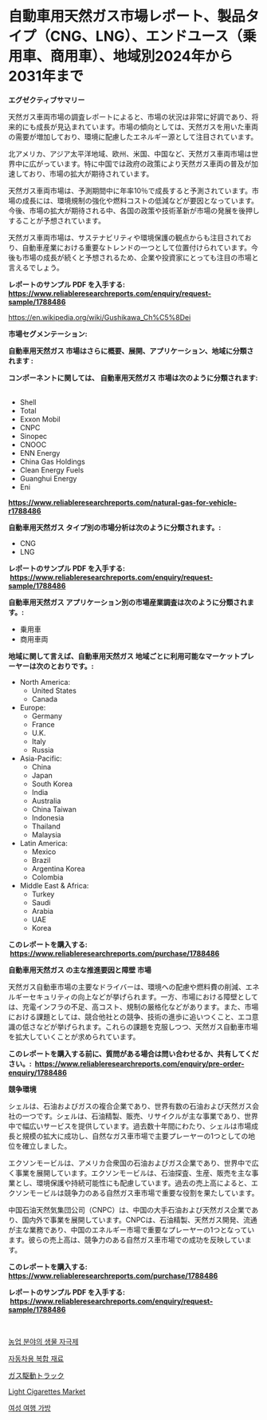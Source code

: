<p><h1>自動車用天然ガス市場レポート、製品タイプ（CNG、LNG）、エンドユース（乗用車、商用車）、地域別2024年から2031年まで</h1></p><p><strong>エグゼクティブサマリー</strong></p>
<p><p>天然ガス車両市場の調査レポートによると、市場の状況は非常に好調であり、将来的にも成長が見込まれています。市場の傾向としては、天然ガスを用いた車両の需要が増加しており、環境に配慮したエネルギー源として注目されています。</p><p>北アメリカ、アジア太平洋地域、欧州、米国、中国など、天然ガス車両市場は世界中に広がっています。特に中国では政府の政策により天然ガス車両の普及が加速しており、市場の拡大が期待されています。</p><p>天然ガス車両市場は、予測期間中に年率10％で成長すると予測されています。市場の成長には、環境規制の強化や燃料コストの低減などが要因となっています。今後、市場の拡大が期待される中、各国の政策や技術革新が市場の発展を後押しすることが予想されています。</p><p>天然ガス車両市場は、サステナビリティや環境保護の観点からも注目されており、自動車産業における重要なトレンドの一つとして位置付けられています。今後も市場の成長が続くと予想されるため、企業や投資家にとっても注目の市場と言えるでしょう。</p></p>
<p><strong>レポートのサンプル PDF を入手する: <a href="https://www.reliableresearchreports.com/enquiry/request-sample/1788486">https://www.reliableresearchreports.com/enquiry/request-sample/1788486</a></strong></p>
<p><a href="https://en.wikipedia.org/wiki/Gushikawa_Ch%C5%8Dei">https://en.wikipedia.org/wiki/Gushikawa_Ch%C5%8Dei</a></p>
<p><strong>市場セグメンテーション:</strong></p>
<p><strong> 自動車用天然ガス 市場はさらに概要、展開、アプリケーション、地域に分類されます :</strong></p>
<p><strong>コンポーネントに関しては、 自動車用天然ガス 市場は次のように分類されます: &nbsp;</strong></p>
<p><ul><li>Shell</li><li>Total</li><li>Exxon Mobil</li><li>CNPC</li><li>Sinopec</li><li>CNOOC</li><li>ENN Energy</li><li>China Gas Holdings</li><li>Clean Energy Fuels</li><li>Guanghui Energy</li><li>Eni</li></ul></p>
<p><strong><a href="https://www.reliableresearchreports.com/natural-gas-for-vehicle-r1788486">https://www.reliableresearchreports.com/natural-gas-for-vehicle-r1788486</a></strong></p>
<p><strong> 自動車用天然ガス タイプ別の市場分析は次のように分類されます。:</strong></p>
<p><ul><li>CNG</li><li>LNG</li></ul></p>
<p><strong>レポートのサンプル PDF を入手する: &nbsp;<a href="https://www.reliableresearchreports.com/enquiry/request-sample/1788486">https://www.reliableresearchreports.com/enquiry/request-sample/1788486</a></strong></p>
<p><strong> 自動車用天然ガス アプリケーション別の市場産業調査は次のように分類されます。:</strong></p>
<p><ul><li>乗用車</li><li>商用車両</li></ul></p>
<p><strong>地域に関して言えば、自動車用天然ガス 地域ごとに利用可能なマーケットプレーヤーは次のとおりです。:</strong></p>
<p><ul>
    <li>
        North America:
        <ul>
            <li>United States</li>
            <li>Canada</li>
        </ul>
    </li>
    <li>
        Europe:
        <ul>
            <li>Germany</li>
            <li>France</li>
            <li>U.K.</li>
            <li>Italy</li>
            <li>Russia</li>
        </ul>
    </li>
    <li>
        Asia-Pacific:
        <ul>
            <li>China</li>
            <li>Japan</li>
            <li>South Korea</li>
            <li>India</li>
            <li>Australia</li>
            <li>China Taiwan</li>
            <li>Indonesia</li>
            <li>Thailand</li>
            <li>Malaysia</li>
        </ul>
    </li>
    <li>
        Latin America:
        <ul>
            <li>Mexico</li>
            <li>Brazil</li>
            <li>Argentina Korea</li>
            <li>Colombia</li>
        </ul>
    </li>
    <li>
        Middle East & Africa:
        <ul>
            <li>Turkey</li>
            <li>Saudi</li>
            <li>Arabia</li>
            <li>UAE</li>
            <li>Korea</li>
        </ul>
    </li>
    </ul></p>
<p><strong>このレポートを購入する: &nbsp;<a href="https://www.reliableresearchreports.com/purchase/1788486">https://www.reliableresearchreports.com/purchase/1788486</a></strong></p>
<p><strong>自動車用天然ガス の主な推進要因と障壁 市場</strong></p>
<p><p>天然ガス自動車市場の主要なドライバーは、環境への配慮や燃料費の削減、エネルギーセキュリティの向上などが挙げられます。一方、市場における障壁としては、充電インフラの不足、高コスト、規制の厳格化などがあります。また、市場における課題としては、競合他社との競争、技術の進歩に追いつくこと、エコ意識の低さなどが挙げられます。これらの課題を克服しつつ、天然ガス自動車市場を拡大していくことが求められています。</p></p>
<p><strong>このレポートを購入する前に、質問がある場合は問い合わせるか、共有してください。:&nbsp; <a href="https://www.reliableresearchreports.com/enquiry/pre-order-enquiry/1788486">https://www.reliableresearchreports.com/enquiry/pre-order-enquiry/1788486</a></strong></p>
<p><strong>競争環境</strong></p>
<p><p>シェルは、石油およびガスの複合企業であり、世界有数の石油および天然ガス会社の一つです。シェルは、石油精製、販売、リサイクルが主な事業であり、世界中で幅広いサービスを提供しています。過去数十年間にわたり、シェルは市場成長と規模の拡大に成功し、自然なガス車市場で主要プレーヤーの1つとしての地位を確立しました。</p><p>エクソンモービルは、アメリカ合衆国の石油およびガス企業であり、世界中で広く事業を展開しています。エクソンモービルは、石油探査、生産、販売を主な事業とし、環境保護や持続可能性にも配慮しています。過去の売上高によると、エクソンモービルは競争力のある自然ガス車市場で重要な役割を果たしています。</p><p>中国石油天然気集団公司（CNPC）は、中国の大手石油および天然ガス企業であり、国内外で事業を展開しています。CNPCは、石油精製、天然ガス開発、流通が主な業務であり、中国のエネルギー市場で重要なプレーヤーの1つとなっています。彼らの売上高は、競争力のある自然ガス車市場での成功を反映しています。</p></p>
<p><strong>このレポートを購入する: &nbsp; <a href="https://www.reliableresearchreports.com/purchase/1788486">https://www.reliableresearchreports.com/purchase/1788486</a></strong></p>
<p><strong>レポートのサンプル PDF を入手する: &nbsp;<a href="https://www.reliableresearchreports.com/enquiry/request-sample/1788486">https://www.reliableresearchreports.com/enquiry/request-sample/1788486</a></strong><strong></strong></p>
<p>&nbsp;</p>
<p><p><a href="https://github.com/rustymarie2024/Market-Research-Report-List-2/blob/main/725040433787.md">농업 분야의 생물 자극제</a></p><p><a href="https://medium.com/@pwhkjukf5/%EA%B8%80%EB%A1%9C%EB%B2%8C-%EC%9E%90%EB%8F%99%EC%B0%A8%EC%9A%A9-%EB%B3%B5%ED%95%A9-%EC%86%8C%EC%9E%AC-%EC%8B%9C%EC%9E%A5-%EC%9D%91%EC%9A%A9-%EC%B5%9C%EC%A2%85-%EC%82%AC%EC%9A%A9-%EC%82%B0%EC%97%85-%EC%9C%A0%ED%98%95-%EC%9E%A5%EB%B9%84-%EB%B0%8F-%EC%A7%80%EC%97%AD%EC%97%90-%EC%B4%88%EC%A0%90%EC%9D%84-%EB%A7%9E%EC%B6%98-%EB%B6%84%EC%84%9D-%EB%B0%8F-%EC%98%88%EC%B8%A1-2024-2031-01fcbb07b969">자동차용 복합 재료</a></p><p><a href="https://github.com/lababdou/Market-Research-Report-List-5/blob/main/132839126378.md">ガス駆動トラック</a></p><p><a href="https://medium.com/@clarenceuvalis67867/light-cigarettes-market-share-size-trends-industry-analysis-report-by-application-male-ffa78056eb73">Light Cigarettes Market</a></p><p><a href="https://medium.com/@pwhkjukf5/%EA%B8%80%EB%A1%9C%EB%B2%8C-%EC%97%AC%EC%84%B1-%EC%97%AC%ED%96%89-%EA%B0%80%EB%B0%A9-%EC%8B%9C%EC%9E%A5-%EA%B8%B0%ED%9A%8C-%EB%B0%8F-2024%EB%85%84%EB%B6%80%ED%84%B0-2031%EB%85%84%EA%B9%8C%EC%A7%80%EC%9D%98-%EC%A0%84%EB%A7%9D-a8b34ebf6782">여성 여행 가방</a></p></p>